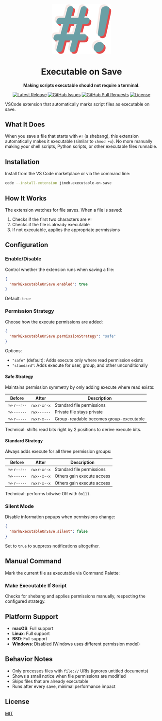 <div align="center">

<img width="196px" src="https://github.com/jimeh/vscode-executable-on-save/raw/refs/heads/main/img/logo.svg" alt="Logo">

# Executable on Save

**Making scripts executable should not require a terminal.**

[![Latest Release](https://img.shields.io/github/release/jimeh/vscode-executable-on-save.svg)](https://github.com/jimeh/vscode-executable-on-save/releases)
[![GitHub Issues](https://img.shields.io/github/issues/jimeh/vscode-executable-on-save.svg)](https://github.com/jimeh/vscode-executable-on-save/issues)
[![GitHub Pull Requests](https://img.shields.io/github/issues-pr/jimeh/vscode-executable-on-save.svg)](https://github.com/jimeh/vscode-executable-on-save/pulls)
[![License](https://img.shields.io/github/license/jimeh/vscode-executable-on-save.svg)](https://github.com/jimeh/vscode-executable-on-save/blob/main/LICENSE)

</div>

VSCode extension that automatically marks script files as executable on save.

## What It Does

When you save a file that starts with `#!` (a shebang), this extension
automatically makes it executable (similar to `chmod +x`). No more manually
making your shell scripts, Python scripts, or other executable files runnable.

## Installation

Install from the VS Code marketplace or via the command line:

```bash
code --install-extension jimeh.executable-on-save
```

## How It Works

The extension watches for file saves. When a file is saved:

1. Checks if the first two characters are `#!`
2. Checks if the file is already executable
3. If not executable, applies the appropriate permissions

## Configuration

### Enable/Disable

Control whether the extension runs when saving a file:

```json
{
  "markExecutableOnSave.enabled": true
}
```

Default: `true`

### Permission Strategy

Choose how the execute permissions are added:

```json
{
  "markExecutableOnSave.permissionStrategy": "safe"
}
```

Options:

- `"safe"` (default): Adds execute only where read permission exists
- `"standard"`: Adds execute for user, group, and other unconditionally

#### Safe Strategy

Maintains permission symmetry by only adding execute where read exists:

| Before      | After       | Description                             |
| ----------- | ----------- | --------------------------------------- |
| `rw-r--r--` | `rwxr-xr-x` | Standard file permissions               |
| `rw-------` | `rwx------` | Private file stays private              |
| `rw-r-----` | `rwxr-x---` | Group-readable becomes group-executable |

Technical: shifts read bits right by 2 positions to derive execute bits.

#### Standard Strategy

Always adds execute for all three permission groups:

| Before      | After       | Description                |
| ----------- | ----------- | -------------------------- |
| `rw-r--r--` | `rwxr-xr-x` | Standard file permissions  |
| `rw-------` | `rwx--x--x` | Others gain execute access |
| `rw-r-----` | `rwxr-x--x` | Others gain execute access |

Technical: performs bitwise OR with `0o111`.

### Silent Mode

Disable information popups when permissions change:

```json
{
  "markExecutableOnSave.silent": false
}
```

Set to `true` to suppress notifications altogether.

## Manual Command

Mark the current file as executable via Command Palette:

### Make Executable If Script

Checks for shebang and applies permissions manually, respecting the configured
strategy.

## Platform Support

- **macOS**: Full support
- **Linux**: Full support
- **BSD**: Full support
- **Windows**: Disabled (Windows uses different permission model)

## Behavior Notes

- Only processes files with `file://` URIs (ignores untitled documents)
- Shows a small notice when file permissions are modified
- Skips files that are already executable
- Runs after every save, minimal performance impact

## License

[MIT](https://github.com/jimeh/vscode-executable-on-save/blob/main/LICENSE)
